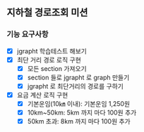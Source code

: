 ## 지하철 경로조회 미션

### 기능 요구사항

- [x] jgrapht 학습테스트 해보기
- [x] 최단 거리 경로 로직 구현
    - [x] 모든 section 가져오기
    - [x] section 들로 jgrapht 로 graph 만들기
    - [x] jgrapht 로 최단거리의 경로를 구하기
- [x] 요금 계산 로직 구현
    - [x] 기본운임(10㎞ 이내): 기본운임 1,250원
    - [x] 10km~50km: 5km 까지 마다 100원 추가
    - [x] 50km 초과: 8km 까지 마다 100원 추가
